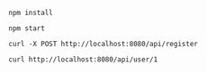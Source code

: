 ```
npm install
```

```
npm start
```

```
curl -X POST http://localhost:8080/api/register
```

```
curl http://localhost:8080/api/user/1
```
